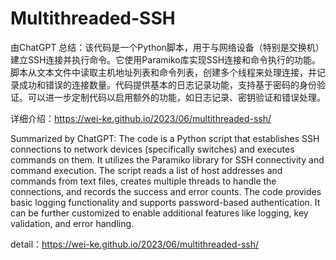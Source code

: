 # Multithreaded-SSH
由ChatGPT 总结：该代码是一个Python脚本，用于与网络设备（特别是交换机）建立SSH连接并执行命令。它使用Paramiko库实现SSH连接和命令执行的功能。脚本从文本文件中读取主机地址列表和命令列表，创建多个线程来处理连接，并记录成功和错误的连接数量。代码提供基本的日志记录功能，支持基于密码的身份验证。可以进一步定制代码以启用额外的功能，如日志记录、密钥验证和错误处理。

详细介绍：https://wei-ke.github.io/2023/06/multithreaded-ssh/

Summarized by ChatGPT:
The code is a Python script that establishes SSH connections to network devices (specifically switches) and executes commands on them. It utilizes the Paramiko library for SSH connectivity and command execution. The script reads a list of host addresses and commands from text files, creates multiple threads to handle the connections, and records the success and error counts. The code provides basic logging functionality and supports password-based authentication. It can be further customized to enable additional features like logging, key validation, and error handling.

detail：https://wei-ke.github.io/2023/06/multithreaded-ssh/
